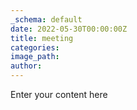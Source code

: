 ```yaml
---
_schema: default
date: 2022-05-30T00:00:00Z
title: meeting
categories:
image_path:
author:
---
```


Enter your content here
